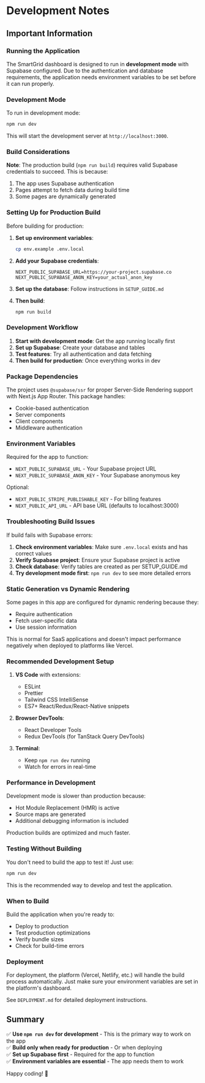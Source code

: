 # Development Notes

## Important Information

### Running the Application

The SmartGrid dashboard is designed to run in **development mode** with Supabase configured. Due to the authentication and database requirements, the application needs environment variables to be set before it can run properly.

### Development Mode

To run in development mode:

```bash
npm run dev
```

This will start the development server at `http://localhost:3000`.

### Build Considerations

**Note**: The production build (`npm run build`) requires valid Supabase credentials to succeed. This is because:

1. The app uses Supabase authentication
2. Pages attempt to fetch data during build time
3. Some pages are dynamically generated

### Setting Up for Production Build

Before building for production:

1. **Set up environment variables**:
   ```bash
   cp env.example .env.local
   ```

2. **Add your Supabase credentials**:
   ```env
   NEXT_PUBLIC_SUPABASE_URL=https://your-project.supabase.co
   NEXT_PUBLIC_SUPABASE_ANON_KEY=your_actual_anon_key
   ```

3. **Set up the database**: Follow instructions in `SETUP_GUIDE.md`

4. **Then build**:
   ```bash
   npm run build
   ```

### Development Workflow

1. **Start with development mode**: Get the app running locally first
2. **Set up Supabase**: Create your database and tables
3. **Test features**: Try all authentication and data fetching
4. **Then build for production**: Once everything works in dev

### Package Dependencies

The project uses `@supabase/ssr` for proper Server-Side Rendering support with Next.js App Router. This package handles:
- Cookie-based authentication
- Server components
- Client components
- Middleware authentication

### Environment Variables

Required for the app to function:
- `NEXT_PUBLIC_SUPABASE_URL` - Your Supabase project URL
- `NEXT_PUBLIC_SUPABASE_ANON_KEY` - Your Supabase anonymous key

Optional:
- `NEXT_PUBLIC_STRIPE_PUBLISHABLE_KEY` - For billing features
- `NEXT_PUBLIC_API_URL` - API base URL (defaults to localhost:3000)

### Troubleshooting Build Issues

If build fails with Supabase errors:

1. **Check environment variables**: Make sure `.env.local` exists and has correct values
2. **Verify Supabase project**: Ensure your Supabase project is active
3. **Check database**: Verify tables are created as per SETUP_GUIDE.md
4. **Try development mode first**: `npm run dev` to see more detailed errors

### Static Generation vs Dynamic Rendering

Some pages in this app are configured for dynamic rendering because they:
- Require authentication
- Fetch user-specific data
- Use session information

This is normal for SaaS applications and doesn't impact performance negatively when deployed to platforms like Vercel.

### Recommended Development Setup

1. **VS Code** with extensions:
   - ESLint
   - Prettier
   - Tailwind CSS IntelliSense
   - ES7+ React/Redux/React-Native snippets

2. **Browser DevTools**:
   - React Developer Tools
   - Redux DevTools (for TanStack Query DevTools)

3. **Terminal**:
   - Keep `npm run dev` running
   - Watch for errors in real-time

### Performance in Development

Development mode is slower than production because:
- Hot Module Replacement (HMR) is active
- Source maps are generated
- Additional debugging information is included

Production builds are optimized and much faster.

### Testing Without Building

You don't need to build the app to test it! Just use:

```bash
npm run dev
```

This is the recommended way to develop and test the application.

### When to Build

Build the application when you're ready to:
- Deploy to production
- Test production optimizations
- Verify bundle sizes
- Check for build-time errors

### Deployment

For deployment, the platform (Vercel, Netlify, etc.) will handle the build process automatically. Just make sure your environment variables are set in the platform's dashboard.

See `DEPLOYMENT.md` for detailed deployment instructions.

## Summary

✅ **Use `npm run dev` for development** - This is the primary way to work on the app  
✅ **Build only when ready for production** - Or when deploying  
✅ **Set up Supabase first** - Required for the app to function  
✅ **Environment variables are essential** - The app needs them to work  

Happy coding! 🚀

